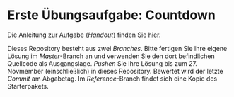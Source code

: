 # Erste Übungsaufgabe: Countdown

Die Anleitung zur Aufgabe (*Handout*) finden Sie [hier](https://regensburger-forscher.de/mme/Aufgaben/WS1920-01-Countdown/). 

Dieses Repository besteht aus zwei *Branches*. Bitte fertigen Sie Ihre eigene Lösung im *Master*-Branch an und verwenden Sie den dort befindlichen Quellcode als Ausgangslage. *Pushen* Sie Ihre Lösung bis zum 27. Novmember (einschließlich) in dieses Repository. Bewertet wird der letzte *Commit* am Abgabetag. Im *Reference*-Branch findet sich eine Kopie des Starterpakets.
